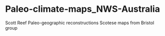 # Paleo-climate-maps_NWS-Australia
Scott Reef Paleo-geographic reconstructions
Scotese maps from Bristol group
